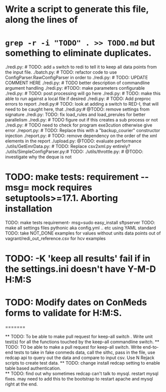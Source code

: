 # Write a script to generate this file, along the lines of
# `grep -r -i "TODO" . >> TODO.md` but something to eliminate duplicates.

./redi.py:	# TODO: add `a` switch to redi to tell it to keep all data points from the input file.
./batch.py:        # TODO: refactor code to use ConfigParser.RawConfigParser in order to
./redi.py:    # TODO: UPDATE COMMENT HERE
./redi.py:        # TODO better description of commandline argument handling
./redi.py:    #TODO: make parameters configurable
./redi.py:    # TODO: post processing will go here
./redi.py:    # TODO: make this able to run against a local file if desired
./redi.py:        # TODO: Add preproc errors to report
./redi.py:# TODO: look at adding a switch to RED-I, that will need to be caught here, that
./redi.py:# @TODO: remove settings from signature
./redi.py:    TODO: fix load_rules and load_prerules for better parallelism
./redi.py:    # TODO figure out if this creates a sub process or not
./redi.py:    # TODO need to check for program exe3cution otherwise give error
./report.py:        # TODO: Replace this with a "backup_courier" constructor injection
./report.py:        # TODO: remove dependency on the order of the xml elements in the report
./upload.py:    @TODO: evaluate performance
./utils/GetEmrData.py:    # TODO: Replace csv2xml.py entirely?
./utils/SimpleConfigParser.py:# TODO:
./utils/throttle.py:        # @TODO: investigate why the deque is not
# TODO: make tests: requirement -- msg= mock requires setuptools>=17.1. Aborting installation
TODO: make tests requirement- msg=sudo easy_install sftpserver
TODO: make all settings files pythonic aka config.yml .. etc using YAML standard
TODO: take NOT_DONE examples for values without units data points out of vagrant/redi_out_reference.csv for hcv examples
# TODO: -K 'keep all results' fail if in the settings.ini doesn't have Y-M-D H:M:S



# TODO: Modify dates on ConMeds forms to validate for H:M:S.
=======

** TODO: To be able to make pull request for keep-all switch . Write unit test(s) for all the functions touched by the keep-all commandline switch.
** TODO: TO be able to make a pull request for keep-all switch. Write end-to-end tests to take in fake conmeds data, call the sithc, pass in the file, use redcap     api to query out the data and compare to input csv. Use N Rejack scripts to create test data.
** TODO: change install redcap setting to enable table based authentication.    
** TODO: find out why sometimes redcap can't talk to mysql. restart mysql fixes. may need to add this to the bootstrap to restart apache and mysql right at the end.

